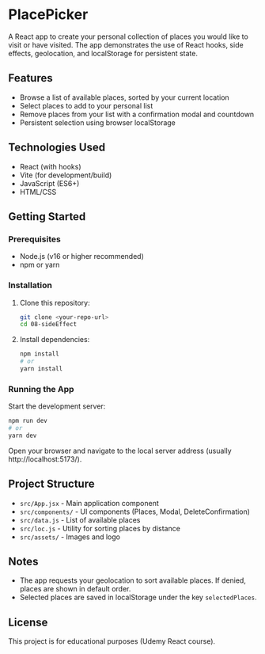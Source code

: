 # PlacePicker

A React app to create your personal collection of places you would like to visit or have visited. The app demonstrates the use of React hooks, side effects, geolocation, and localStorage for persistent state.

## Features

- Browse a list of available places, sorted by your current location
- Select places to add to your personal list
- Remove places from your list with a confirmation modal and countdown
- Persistent selection using browser localStorage

## Technologies Used

- React (with hooks)
- Vite (for development/build)
- JavaScript (ES6+)
- HTML/CSS

## Getting Started

### Prerequisites

- Node.js (v16 or higher recommended)
- npm or yarn

### Installation

1. Clone this repository:
   ```bash
   git clone <your-repo-url>
   cd 08-sideEffect
   ```
2. Install dependencies:
   ```bash
   npm install
   # or
   yarn install
   ```

### Running the App

Start the development server:

```bash
npm run dev
# or
yarn dev
```

Open your browser and navigate to the local server address (usually http://localhost:5173/).

## Project Structure

- `src/App.jsx` - Main application component
- `src/components/` - UI components (Places, Modal, DeleteConfirmation)
- `src/data.js` - List of available places
- `src/loc.js` - Utility for sorting places by distance
- `src/assets/` - Images and logo

## Notes

- The app requests your geolocation to sort available places. If denied, places are shown in default order.
- Selected places are saved in localStorage under the key `selectedPlaces`.

## License

This project is for educational purposes (Udemy React course).
